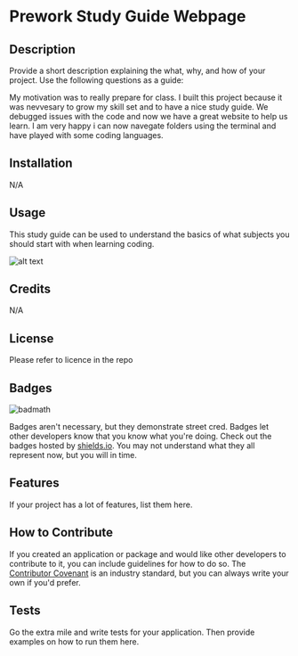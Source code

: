 # Prework Study Guide Webpage

## Description

Provide a short description explaining the what, why, and how of your project. Use the following questions as a guide:

My motivation was to really prepare for class. I built this project because it was nevvesary to grow my skill set and to have a nice study guide. We debugged issues with the code and now we have a great website to help us learn. I am very happy i can now navegate folders using the terminal and have played with some coding languages.



## Installation

N/A

## Usage

This study guide can be used to understand the basics of what subjects you should start with when learning coding.

![alt text](assets/images/screenshot.png)

## Credits

N/A

## License

Please refer to licence in the repo

## Badges

![badmath](https://img.shields.io/github/languages/top/nielsenjared/badmath)

Badges aren't necessary, but they demonstrate street cred. Badges let other developers know that you know what you're doing. Check out the badges hosted by [shields.io](https://shields.io/). You may not understand what they all represent now, but you will in time.

## Features

If your project has a lot of features, list them here.

## How to Contribute

If you created an application or package and would like other developers to contribute to it, you can include guidelines for how to do so. The [Contributor Covenant](https://www.contributor-covenant.org/) is an industry standard, but you can always write your own if you'd prefer.

## Tests

Go the extra mile and write tests for your application. Then provide examples on how to run them here.
